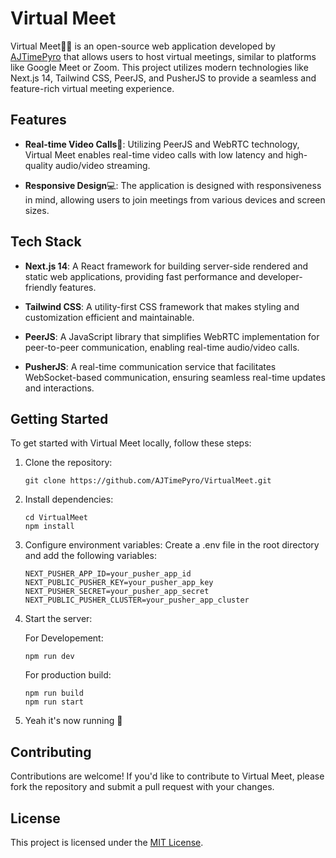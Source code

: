# Virtual Meet

Virtual Meet👥💼 is an open-source web application developed by [AJTimePyro](https://github.com/AJTimePyro) that allows users to host virtual meetings, similar to platforms like Google Meet or Zoom. This project utilizes modern technologies like Next.js 14, Tailwind CSS, PeerJS, and PusherJS to provide a seamless and feature-rich virtual meeting experience.

## Features

- **Real-time Video Calls**🎥: Utilizing PeerJS and WebRTC technology, Virtual Meet enables real-time video calls with low latency and high-quality audio/video streaming.
  
- **Responsive Design**💻: The application is designed with responsiveness in mind, allowing users to join meetings from various devices and screen sizes.

## Tech Stack

- **Next.js 14**: A React framework for building server-side rendered and static web applications, providing fast performance and developer-friendly features.
  
- **Tailwind CSS**: A utility-first CSS framework that makes styling and customization efficient and maintainable.
  
- **PeerJS**: A JavaScript library that simplifies WebRTC implementation for peer-to-peer communication, enabling real-time audio/video calls.
  
- **PusherJS**: A real-time communication service that facilitates WebSocket-based communication, ensuring seamless real-time updates and interactions.

## Getting Started

To get started with Virtual Meet locally, follow these steps:

1. Clone the repository:

   ```
   git clone https://github.com/AJTimePyro/VirtualMeet.git
   ```
2. Install dependencies:

   ```
   cd VirtualMeet
   npm install
   ```
3. Configure environment variables:
   Create a .env file in the root directory and add the following variables:
   
   ```
   NEXT_PUSHER_APP_ID=your_pusher_app_id
   NEXT_PUBLIC_PUSHER_KEY=your_pusher_app_key
   NEXT_PUSHER_SECRET=your_pusher_app_secret
   NEXT_PUBLIC_PUSHER_CLUSTER=your_pusher_app_cluster
   ```

4. Start the server:
   
   For Developement:
   
   ```
   npm run dev
   ```

   For production build:

   ```
   npm run build
   npm run start
   ```
   
6. Yeah it's now running 🥳

## Contributing
Contributions are welcome! If you'd like to contribute to Virtual Meet, please fork the repository and submit a pull request with your changes.

## License
This project is licensed under the [MIT License](https://github.com/AJTimePyro/VirtualMeet/blob/main/LICENSE).
